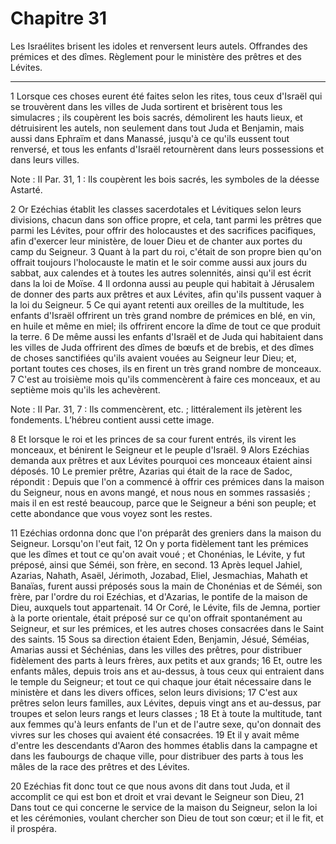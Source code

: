 # Chapitre 31

Les Israélites brisent les idoles et renversent leurs autels.
Offrandes des prémices et des dîmes.
Règlement pour le ministère des prêtres et des Lévites.

***

1 Lorsque ces choses eurent été faites selon les rites, tous ceux d'Israël qui se trouvèrent dans les villes de Juda sortirent et brisèrent tous les simulacres ; ils coupèrent les bois sacrés, démolirent les hauts lieux, et détruisirent les autels, non seulement dans tout Juda et Benjamin, mais aussi dans Ephraïm et dans Manassé, jusqu'à ce qu'ils eussent tout renversé, et tous les enfants d'Israël retournèrent dans leurs possessions et dans leurs villes.

<span class="bible-note">Note : </span> II Par. 31, 1 : Ils coupèrent les bois sacrés, les symboles de la déesse Astarté.

2 Or Ezéchias établit les classes sacerdotales et Lévitiques selon leurs divisions, chacun dans son office propre, et cela, tant parmi les prêtres que parmi les Lévites, pour offrir des holocaustes et des sacrifices pacifiques, afin d'exercer leur ministère, de louer Dieu et de chanter aux portes du camp du Seigneur. 3 Quant à la part du roi, c'était de son propre bien qu'on offrait toujours l'holocauste le matin et le soir comme aussi aux jours du sabbat, aux calendes et à toutes les autres solennités, ainsi qu'il est écrit dans la loi de Moïse. 4 Il ordonna aussi au peuple qui habitait à Jérusalem de donner des parts aux prêtres et aux Lévites, afin qu'ils pussent vaquer à la loi du Seigneur. 5 Ce qui ayant retenti aux oreilles de la multitude, les enfants d'Israël offrirent un très grand nombre de prémices en blé, en vin, en huile et même en miel; ils offrirent encore la dîme de tout ce que produit la terre. 6 De même aussi les enfants d'Israël et de Juda qui habitaient dans les villes de Juda offrirent des
dîmes de bœufs et de brebis, et des dîmes de choses sanctifiées qu'ils avaient vouées au Seigneur leur Dieu; et, portant toutes ces choses, ils en firent un très grand nombre de monceaux. 7 C'est au troisième mois qu'ils commencèrent à faire ces monceaux, et au septième mois qu'ils les achevèrent.

<span class="bible-note">Note : </span> II Par. 31, 7 : Ils commencèrent, etc. ; littéralement ils jetèrent les fondements. L’hébreu contient aussi cette image.

8 Et lorsque le roi et les princes de sa cour furent entrés, ils virent les monceaux, et bénirent le Seigneur et le peuple d'Israël. 9 Alors Ezéchias demanda aux prêtres et aux Lévites pourquoi ces monceaux étaient ainsi déposés. 10 Le premier prêtre, Azarias qui était de la race de Sadoc, répondit : Depuis que l'on a commencé à offrir ces prémices dans la maison du Seigneur, nous en avons mangé, et nous nous en sommes rassasiés ; mais il en est resté beaucoup, parce que le Seigneur a béni son peuple; et cette abondance que vous voyez sont les restes.


11 Ezéchias ordonna donc que l'on préparât des greniers dans la maison du Seigneur. Lorsqu'on l'eut fait, 12 On y porta fidèlement tant les prémices que les dîmes et tout ce qu'on avait voué ; et Chonénias, le Lévite, y fut préposé, ainsi que Séméi, son frère, en second. 13 Après lequel Jahiel, Azarias, Nahath, Asaël, Jérimoth, Jozabad, Eliel, Jesmachias, Mahath et Banaïas, furent aussi préposés sous la main de Chonénias et de Séméi, son frère, par l'ordre du roi Ezéchias, et d'Azarias, le pontife de la maison de Dieu, auxquels tout appartenait. 14 Or Coré, le Lévite, fils de Jemna, portier à la porte orientale, était préposé sur ce qu'on offrait spontanément au Seigneur, et sur les prémices, et les autres choses consacrées dans le Saint des saints. 15 Sous sa direction étaient Eden, Benjamin, Jésué, Séméias, Amarias aussi et Séchénias, dans les villes des prêtres, pour distribuer fidèlement des parts à leurs frères, aux petits et aux grands; 16 Et, outre les enfants mâles, depuis trois ans et au-dessus, à tous
ceux qui entraient dans le temple du Seigneur; et tout ce qui chaque jour était nécessaire dans le ministère et dans les divers offices, selon leurs divisions; 17 C'est aux prêtres selon leurs familles, aux Lévites, depuis vingt ans et au-dessus, par troupes et selon leurs rangs et leurs classes ; 18 Et à toute la multitude, tant aux femmes qu'à leurs enfants de l'un et de l'autre sexe, qu'on donnait des vivres sur les choses qui avaient été consacrées. 19 Et il y avait même d'entre les descendants d'Aaron des hommes établis dans la campagne et dans les faubourgs de chaque ville, pour distribuer des parts à tous les mâles de la race des prêtres et des Lévites.


20 Ezéchias fit donc tout ce que nous avons dit dans tout Juda, et il accomplit ce qui est bon et droit et vrai devant le Seigneur son Dieu, 21 Dans tout ce qui concerne le service de la maison du Seigneur, selon la loi et les cérémonies, voulant chercher son Dieu de tout son cœur; et il le fit, et il prospéra.

